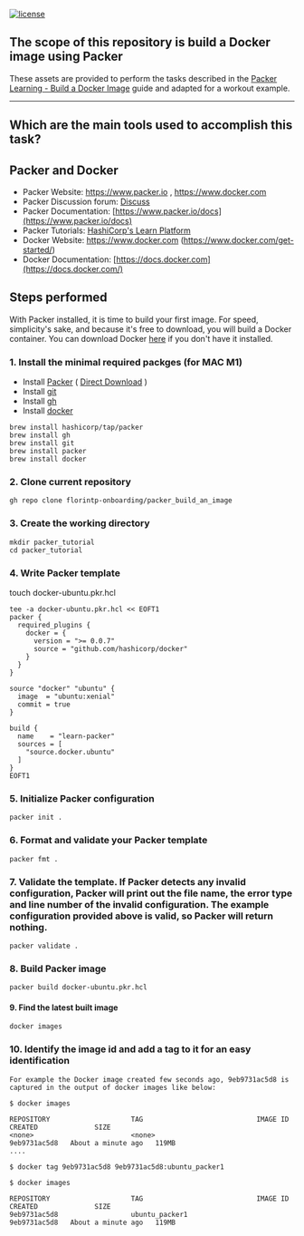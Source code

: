 [![license](http://img.shields.io/badge/license-apache_2.0-red.svg?style=flat)](https://github.com/florintp-onboarding/florintp-onboarding/packer_build_an_image/LICENSE)

## The scope of this repository is build a Docker image using Packer

These assets are provided to perform the tasks described in the [Packer Learning - Build a Docker Image](https://learn.hashicorp.com/tutorials/packer/docker-get-started-build-image?in=packer/docker-get-started) guide and adapted for a workout example.

----


## Which are the main tools used to accomplish this task?


## Packer and Docker
-	Packer Website: https://www.packer.io , https://www.docker.com
-	Packer Discussion forum: [Discuss](https://discuss.hashicorp.com/c/packer/)
- Packer Documentation: [https://www.packer.io/docs](https://www.packer.io/docs)
- Packer Tutorials: [HashiCorp's Learn Platform](https://learn.hashicorp.com/packer)
- Docker Website: https://www.docker.com (https://www.docker.com/get-started/)
- Docker Documentation: [https://docs.docker.com](https://docs.docker.com/)


## Steps performed
With Packer installed, it is time to build your first image. For speed, simplicity's sake, and because it's free to download, you will build a Docker container. You can download Docker [here](https://www.docker.com/get-started/) if you don't have it installed.

### 1. Install the minimal required packges (for MAC M1)
- Install [Packer](https://learn.hashicorp.com/tutorials/packer/getting-started-install?in=packer/docker-get-started) ( [Direct Download](https://www.packer.io/downloads) )
- Install [git](https://git-scm.com/book/en/v2/Getting-Started-Installing-Git)
- Install [gh](https://cli.github.com/manual/installation)
- Install [docker](https://www.docker.com/products/docker-desktop)

```
brew install hashicorp/tap/packer
brew install gh
brew install git
brew install packer
brew install docker
```

### 2. Clone current repository
```shell
gh repo clone florintp-onboarding/packer_build_an_image
```

### 3. Create the working directory
```
mkdir packer_tutorial
cd packer_tutorial
```

### 4. Write Packer template
touch docker-ubuntu.pkr.hcl
```
tee -a docker-ubuntu.pkr.hcl << EOFT1
packer {
  required_plugins {
    docker = {
      version = ">= 0.0.7"
      source = "github.com/hashicorp/docker"
    }
  }
}

source "docker" "ubuntu" {
  image  = "ubuntu:xenial"
  commit = true
}

build {
  name    = "learn-packer"
  sources = [
    "source.docker.ubuntu"
  ]
}
EOFT1
```

### 5. Initialize Packer configuration
```
packer init .
```

### 6. Format and validate your Packer template
```
packer fmt .
```

### 7. Validate the template. If Packer detects any invalid configuration, Packer will print out the file name, the error type and line number of the invalid configuration. The example configuration provided above is valid, so Packer will return nothing.
``` shell
packer validate .
 ```
 
 ### 8. Build Packer image 
 ```
 packer build docker-ubuntu.pkr.hcl
 ```
 
 
 #### 9. Find the latest built image
 ```
 docker images
 ````
 
 ### 10. Identify the image id and add a tag to it for an easy identification
 ```plaintext
For example the Docker image created few seconds ago, 9eb9731ac5d8 is captured in the output of docker images like below:

$ docker images

REPOSITORY                    TAG                            IMAGE ID       CREATED              SIZE
<none>                        <none>                         9eb9731ac5d8   About a minute ago   119MB
....

$ docker tag 9eb9731ac5d8 9eb9731ac5d8:ubuntu_packer1

$ docker images

REPOSITORY                    TAG                            IMAGE ID       CREATED              SIZE
9eb9731ac5d8                  ubuntu_packer1                 9eb9731ac5d8   About a minute ago   119MB

```
